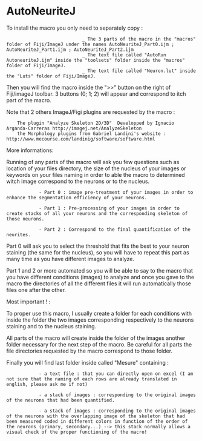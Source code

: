# AutoNeuriteJ 

To install the macro you only need to separately copy :

                                _ The 3 parts of the macro in the "macros" folder of Fiji/ImageJ under the names AutoNeuriteJ_Part0.ijm ; AutoNeuriteJ_Part1.ijm ; AutoNeuriteJ_Part2.ijm
                                _ The text file called "AutoRun AutoneuriteJ.ijm" inside the "toolsets" folder inside the "macros" folder of Fiji/ImageJ.
                                _ The text file called "Neuron.lut" inside the "Luts" folder of Fiji/ImageJ.
                                
        
Then you will find the macro inside the ">>" button on the right of Fiji/imageJ toolbar. 3 buttons (0; 1; 2) will appear and correspond to itch part of the macro.
                                

Note that 2 others ImageJ/Figi plugins are requested by the macro :

        The plugin "Analyze Skeleton 2D/3D"  Developped by Ignacio Arganda-Carreras http://imagej.net/AnalyzeSkeleton
        the Morphology plugins from Gabriel Landini's website : http://www.mecourse.com/landinig/software/software.html
        
        
        
More informations:

Running of any parts of the macro will ask you few questions such as location of your files directory, the size of the nucleus of your images or keywords on your files naming in order to able the macro to determined witch image correspond to the neurons or to the nucleus.

                - Part 0 : image pre-treatment of your images in order to enhance the segmentation efficiency of your neurons.

                - Part 1 : Pre-processing of your images in order to create stacks of all your neurons and the corresponding skeleton of those neurons.

                - Part 2 : Correspond to the final quantification of the neurites.

Part 0 will ask you to select the threshold that fits the best to your neuron staining (the same for the nucleus), so you will have to repeat this part as many time as you have different images to analyze.

Part 1 and 2 or more automated so you will be able to say to the macro that you have different conditions (images) to analyze and once you gave to the macro the directories of all the different files it will run automatically those files one after the other.

 

Most important ! :

To proper use this macro, I usually create a folder for each conditions with inside the folder the two images corresponding respectively to the neurons staining and to the nucleus staining.

All parts of the macro will create inside the folder of the images another folder necessary for the next step of the macro. Be careful for all parts the file directories requested by the macro correspond to those folder.  

Finally you will find last folder inside called "Mesure" containing :

                - a text file : that you can directly open on excel (I am not sure that the naming of each rows are already translated in english, please ask me if not)

                - a stack of images : corresponding to the original images of the neurons that had been quantified.

                - a stack of images : corresponding to the original images of the neurons with the overlapping image of the skeleton that had been measured coded in different colors in function of the order of the neurons (primary, secondary...) --> this stack normally allows a visual check of the proper functioning of the macro!
